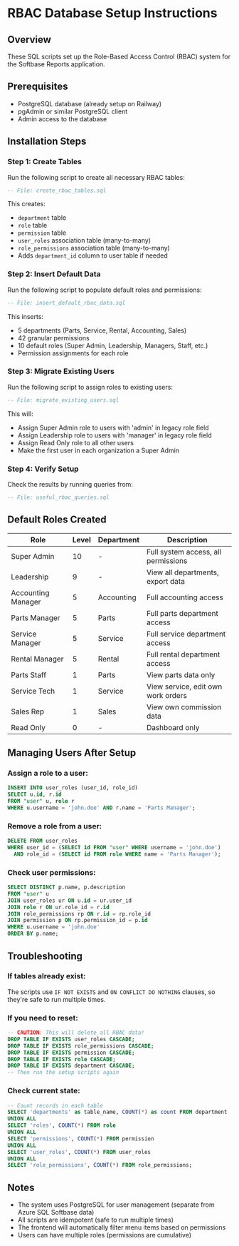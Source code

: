 # RBAC Database Setup Instructions

## Overview
These SQL scripts set up the Role-Based Access Control (RBAC) system for the Softbase Reports application.

## Prerequisites
- PostgreSQL database (already setup on Railway)
- pgAdmin or similar PostgreSQL client
- Admin access to the database

## Installation Steps

### Step 1: Create Tables
Run the following script to create all necessary RBAC tables:
```sql
-- File: create_rbac_tables.sql
```
This creates:
- `department` table
- `role` table  
- `permission` table
- `user_roles` association table (many-to-many)
- `role_permissions` association table (many-to-many)
- Adds `department_id` column to user table if needed

### Step 2: Insert Default Data
Run the following script to populate default roles and permissions:
```sql
-- File: insert_default_rbac_data.sql
```
This inserts:
- 5 departments (Parts, Service, Rental, Accounting, Sales)
- 42 granular permissions
- 10 default roles (Super Admin, Leadership, Managers, Staff, etc.)
- Permission assignments for each role

### Step 3: Migrate Existing Users
Run the following script to assign roles to existing users:
```sql
-- File: migrate_existing_users.sql
```
This will:
- Assign Super Admin role to users with 'admin' in legacy role field
- Assign Leadership role to users with 'manager' in legacy role field
- Assign Read Only role to all other users
- Make the first user in each organization a Super Admin

### Step 4: Verify Setup
Check the results by running queries from:
```sql
-- File: useful_rbac_queries.sql
```

## Default Roles Created

| Role | Level | Department | Description |
|------|-------|------------|-------------|
| Super Admin | 10 | - | Full system access, all permissions |
| Leadership | 9 | - | View all departments, export data |
| Accounting Manager | 5 | Accounting | Full accounting access |
| Parts Manager | 5 | Parts | Full parts department access |
| Service Manager | 5 | Service | Full service department access |
| Rental Manager | 5 | Rental | Full rental department access |
| Parts Staff | 1 | Parts | View parts data only |
| Service Tech | 1 | Service | View service, edit own work orders |
| Sales Rep | 1 | Sales | View own commission data |
| Read Only | 0 | - | Dashboard only |

## Managing Users After Setup

### Assign a role to a user:
```sql
INSERT INTO user_roles (user_id, role_id)
SELECT u.id, r.id
FROM "user" u, role r
WHERE u.username = 'john.doe' AND r.name = 'Parts Manager';
```

### Remove a role from a user:
```sql
DELETE FROM user_roles
WHERE user_id = (SELECT id FROM "user" WHERE username = 'john.doe')
  AND role_id = (SELECT id FROM role WHERE name = 'Parts Manager');
```

### Check user permissions:
```sql
SELECT DISTINCT p.name, p.description
FROM "user" u
JOIN user_roles ur ON u.id = ur.user_id
JOIN role r ON ur.role_id = r.id
JOIN role_permissions rp ON r.id = rp.role_id
JOIN permission p ON rp.permission_id = p.id
WHERE u.username = 'john.doe'
ORDER BY p.name;
```

## Troubleshooting

### If tables already exist:
The scripts use `IF NOT EXISTS` and `ON CONFLICT DO NOTHING` clauses, so they're safe to run multiple times.

### If you need to reset:
```sql
-- CAUTION: This will delete all RBAC data!
DROP TABLE IF EXISTS user_roles CASCADE;
DROP TABLE IF EXISTS role_permissions CASCADE;
DROP TABLE IF EXISTS permission CASCADE;
DROP TABLE IF EXISTS role CASCADE;
DROP TABLE IF EXISTS department CASCADE;
-- Then run the setup scripts again
```

### Check current state:
```sql
-- Count records in each table
SELECT 'departments' as table_name, COUNT(*) as count FROM department
UNION ALL
SELECT 'roles', COUNT(*) FROM role
UNION ALL
SELECT 'permissions', COUNT(*) FROM permission
UNION ALL
SELECT 'user_roles', COUNT(*) FROM user_roles
UNION ALL
SELECT 'role_permissions', COUNT(*) FROM role_permissions;
```

## Notes
- The system uses PostgreSQL for user management (separate from Azure SQL Softbase data)
- All scripts are idempotent (safe to run multiple times)
- The frontend will automatically filter menu items based on permissions
- Users can have multiple roles (permissions are cumulative)